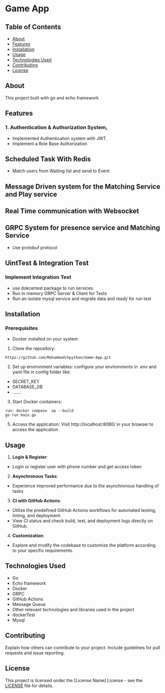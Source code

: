 # Game App
## Table of Contents
- [About](#about)
- [Features](#features)
- [Installation](#installation)
- [Usage](#usage)
- [Technologies Used](#technologies-used)
- [Contributing](#contributing)
- [License](#license)

## About
This project built with go and echo framework

## Features

### 1. Authentication & Authorization System,

- Implemented Authentication system with JWT.
- Implement a Role Base Authorization
## Scheduled Task With Redis
- Match users from Waiting list and send to Event
## Message Driven system for the Matching Service and Play service
## Real Time communication with Websocket
## GRPC System for presence service and Matching Service
- Use protobuf protocol
## UintTest & Integration Test
### Implement Integration Test
- use dokcertest package to run services
- Run in memory GRPC Server & Client for Tests
- Run an isolate mysql service and migrate data and ready for run test



## Installation

### Prerequisites

- Docker installed on your system

1. Clone the repository:
```
https://github.com/Mohammadihpython/Game-App.git
```

2. Set up environment variables:
configure your environments in .env  and yaml file in config folder like:
- SECRET_KEY
- DATABASE_DB
- .......

3. Start Docker containers:
```
run: docker compose  up --build
go run main.go
```




5. Access the application:
Visit http://localhost:8080/ in your browser to access the application

## Usage

1. **Login & Register**:
- Login or register user with phone number and get access token



2. **Asynchronous Tasks**:
- Experience improved performance due to the asynchronous handling of tasks

3. **CI with GitHub Actions**:
- Utilize the predefined GitHub Actions workflows for automated testing, linting, and deployment.
- View CI status and check build, test, and deployment logs directly on GitHub.

4. **Customization**:
- Explore and modify the codebase to customize the platform according to your specific requirements.



## Technologies Used

- Go
- Echo framework
- Docker
- GRPC
- GitHub Actions
- Message Queue
- Other relevant technologies and libraries used in the project
- dockerTest
- Mysql




## Contributing
Explain how others can contribute to your project. Include guidelines for pull requests and issue reporting.

## License
This project is licensed under the [License Name] License - see the [LICENSE](LICENSE) file for details.

